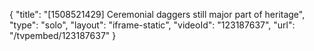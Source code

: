 {
    "title": "[1508521429] Ceremonial daggers still major part of heritage",
    "type": "solo",
    "layout": "iframe-static",
    "videoId": "123187637",
    "url": "\/tvpembed\/123187637"
}